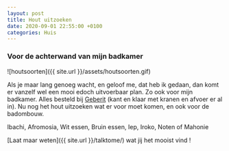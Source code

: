 ```yaml
---
layout: post
title: Hout uitzoeken
date: 2020-09-01 22:55:00 +0100
categories: Huis
---
```


### Voor de achterwand van mijn badkamer
![houtsoorten]({{ site.url }}/assets/houtsoorten.gif)  

Als je maar lang genoeg wacht, en geloof me, dat heb ik gedaan, dan komt er vanzelf wel een mooi edoch uitvoerbaar plan. Zo ook voor mijn badkamer. Alles besteld bij [Geberit](https://www.geberit.de/produkte/badserien/geberit-one/) (kant en klaar met kranen en afvoer er al in). Nu nog het hout uitzoeken wat er voor moet komen, en ook voor de badombouw.

Ibachi, Afromosia, Wit essen, Bruin essen, Iep, Iroko, Noten of Mahonie

[Laat maar weten]({{ site.url }}/talktome/) wat jij het mooist vind !
